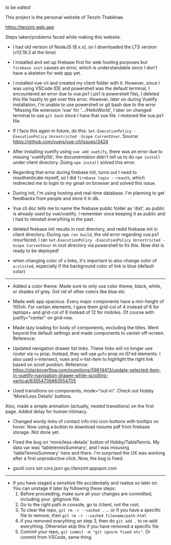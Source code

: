 *to be edited*

This project is the personal website of Tenzin Thabkhae.

https://tenzint.web.app


Steps taken/problems faced while making this website.

* I had old version of NodeJS (8.x.x), so I downloaded the LTS version (v12.18.3 at the time)
* I installed and set up firebase first for web hosting purposes but `firebase init` causes an error, which is understandable since I don't have a skeleton for web app yet.
* I installed vue-cli and created my client folder with it. However, since I was using VSCode IDE and powershell was the default terminal, I encountered an error due to vue.ps1 (.ps1 is powershell file), I deleted this file hastily to get over this error. However, later on during Vuetify installation, I'm unable to use powershell or git bash due to the error "Missing file extension 'vue' for '.../HelloWorld', I later on changed terminal to use `git bash` since I have that vue file. I restored the vue.ps1 file. 
* If I face this again in future, do this: `Set-ExecutionPolicy -ExecutionPolicy Unrestricted -Scope CurrentUser`. Source: https://github.com/vuejs/vue-cli/issues/3424
* After installing vuetify using `vue add vuetify`, there was an error due to missing 'vuetify/lib', the documentation didn't tell us to do `npm install` under client directory. Doing `npm install` solved this error.
* Regarding that error during firebase init, turns out I need to reauthenticate myself, so I did `firebase login --reauth`, which redirected me to login to my gmail on browser and solved this issue.
* During init, I'm using hosting and real-time database. I'm planning to get feedbacks from people and store it in db. 
* Vue cli doc tells me to name the firebase public folder as 'dist', as public is already used by vue/vuetify. I remember once keeping it as public and I had to reinstall everything in the past.

* deleted firebase init results in root directory, and redid firebase init in client directory. During `npm run build`, the old error regarding vue.ps1 resurfaced. I ran `Set-ExecutionPolicy -ExecutionPolicy Unrestricted -Scope CurrentUser` in root directory via powershell to fix this. Now dist is ready to be deployed!

* when changing color of `a` links, it's important to also change color of `a:visited`, especially if the background color of link is blue (default color)

-------------------------------------------------

* Added a color theme. Made sure to only use color theme, black, white, or shades of grey. Got rid of other colors like blue etc

* Made web app spacious. Every major components have a min-height of 100vh. For certain elements, I gave them grid-col of 4 instead of 6 for laptops+
and grid-col of 8 instead of 12 for mobiles. Of course with justify="center" on grid-row.

* Made lazy loading for body of components, excluding the titles. Went beyond the default settings and made components to vanish off-screen.
Reference: <Stack Overflow Page>

* Updated navigation drawer list links. These links will no longer use router via `to` prop.
Instead, they will use `goTo` prop on ID'ed elements. I also used v-intersect, vuex and v-list-item to highlight the right link based on scroll position.
Reference: <https://stackoverflow.com/questions/59614413/update-selected-item-in-vuetify-navigation-drawer-while-scrolling-vertical/63554705#63554705>

* Used transitions on components, mode="out-in". Check out Hobby 'More/Less Details' buttons.

Also, made a simple animation (actually, nested transitions) on the first page. Added delay for human intimacy.

* Changed wordy links of contact info into icon buttons with tooltips on hover. Now using a button to download resume pdf from firebase storage. Not done yet.

* Fixed the bug on 'more/less-details' button of Hobby/TableTennis. My data var was 'tabletennisSummary', and I was misusing 'tableTennisSummary' here and there. I'm surprised the UX was working after a first unproductive click.
Now, the bug is fixed.

* gsutil cors set cors.json gs://tenzint.appspot.com
-------------------------------------

* If you have staged a sensitive file accidentally and realise so later on. You can unstage it later by following these steps:
  1. Before proceeding, make sure all your changes are committed, including your .gitignore file.
  2. Go to the right path in console, go to /client, not the root.
  3. To clear the repo, `git rm -r --cached .` ... or if you have a specific file to remove, then `git rm -r --cached filename/path.html`
  4. if you removed everything on step 3, then do `git add .` to re-add everything. Otherwise skip this if you have removed a specific file
  5. Commit your repo, `git commit -m "git ignore fixed etc"`. Or commit from VSCode, same thing.